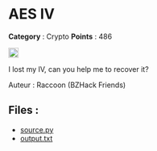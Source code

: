 # AES IV

**Category** : Crypto
**Points** : 486

<img src="https://icons.iconarchive.com/icons/twitter/twemoji-flags/256/United-Kingdom-Flag-icon.png" width="20" height="20"/>

I lost my IV, can you help me to recover it?

Auteur : Raccoon (BZHack Friends)

## Files : 
 - [source.py](./source.py)
 - [output.txt](./output.txt)


